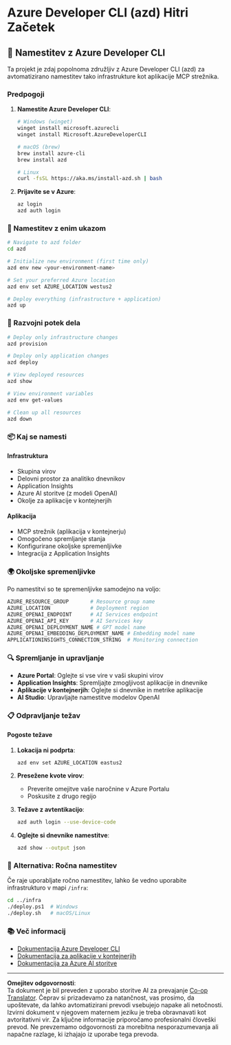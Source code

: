 <!--
CO_OP_TRANSLATOR_METADATA:
{
  "original_hash": "3ef1c97c5c40577da3be422d29276383",
  "translation_date": "2025-09-30T12:27:13+00:00",
  "source_file": "azd/README.md",
  "language_code": "sl"
}
-->
# Azure Developer CLI (azd) Hitri Začetek

## 🚀 Namestitev z Azure Developer CLI

Ta projekt je zdaj popolnoma združljiv z Azure Developer CLI (azd) za avtomatizirano namestitev tako infrastrukture kot aplikacije MCP strežnika.

### Predpogoji

1. **Namestite Azure Developer CLI**:
   ```bash
   # Windows (winget)
   winget install microsoft.azurecli
   winget install Microsoft.AzureDeveloperCLI
   
   # macOS (brew)
   brew install azure-cli
   brew install azd
   
   # Linux
   curl -fsSL https://aka.ms/install-azd.sh | bash
   ```

2. **Prijavite se v Azure**:
   ```bash
   az login
   azd auth login
   ```

### 🎯 Namestitev z enim ukazom

```bash
# Navigate to azd folder
cd azd

# Initialize new environment (first time only)
azd env new <your-environment-name>

# Set your preferred Azure location
azd env set AZURE_LOCATION westus2

# Deploy everything (infrastructure + application)
azd up
```

### 🔧 Razvojni potek dela

```bash
# Deploy only infrastructure changes
azd provision

# Deploy only application changes  
azd deploy

# View deployed resources
azd show

# View environment variables
azd env get-values

# Clean up all resources
azd down
```

### 📦 Kaj se namesti

#### **Infrastruktura**
- Skupina virov
- Delovni prostor za analitiko dnevnikov  
- Application Insights
- Azure AI storitve (z modeli OpenAI)
- Okolje za aplikacije v kontejnerjih

#### **Aplikacija**
- MCP strežnik (aplikacija v kontejnerju)
- Omogočeno spremljanje stanja
- Konfigurirane okoljske spremenljivke
- Integracija z Application Insights

### 🌍 Okoljske spremenljivke

Po namestitvi so te spremenljivke samodejno na voljo:

```bash
AZURE_RESOURCE_GROUP       # Resource group name
AZURE_LOCATION             # Deployment region
AZURE_OPENAI_ENDPOINT      # AI Services endpoint
AZURE_OPENAI_API_KEY       # AI Services key
AZURE_OPENAI_DEPLOYMENT_NAME # GPT model name
AZURE_OPENAI_EMBEDDING_DEPLOYMENT_NAME # Embedding model name
APPLICATIONINSIGHTS_CONNECTION_STRING  # Monitoring connection
```

### 🔍 Spremljanje in upravljanje

- **Azure Portal**: Oglejte si vse vire v vaši skupini virov
- **Application Insights**: Spremljajte zmogljivost aplikacije in dnevnike
- **Aplikacije v kontejnerjih**: Oglejte si dnevnike in metrike aplikacije
- **AI Studio**: Upravljajte namestitve modelov OpenAI

### 📋 Odpravljanje težav

#### **Pogoste težave**

1. **Lokacija ni podprta**:
   ```bash
   azd env set AZURE_LOCATION eastus2
   ```

2. **Presežene kvote virov**:
   - Preverite omejitve vaše naročnine v Azure Portalu
   - Poskusite z drugo regijo

3. **Težave z avtentikacijo**:
   ```bash
   azd auth login --use-device-code
   ```

4. **Oglejte si dnevnike namestitve**:
   ```bash
   azd show --output json
   ```

### 🔄 Alternativa: Ročna namestitev

Če raje uporabljate ročno namestitev, lahko še vedno uporabite infrastrukturo v mapi `/infra`:

```bash
cd ../infra
./deploy.ps1  # Windows
./deploy.sh   # macOS/Linux
```

### 📚 Več informacij

- [Dokumentacija Azure Developer CLI](https://docs.microsoft.com/azure/developer/azure-developer-cli/)
- [Dokumentacija za aplikacije v kontejnerjih](https://docs.microsoft.com/azure/container-apps/)
- [Dokumentacija za Azure AI storitve](https://docs.microsoft.com/azure/ai-services/)

---

**Omejitev odgovornosti**:  
Ta dokument je bil preveden z uporabo storitve AI za prevajanje [Co-op Translator](https://github.com/Azure/co-op-translator). Čeprav si prizadevamo za natančnost, vas prosimo, da upoštevate, da lahko avtomatizirani prevodi vsebujejo napake ali netočnosti. Izvirni dokument v njegovem maternem jeziku je treba obravnavati kot avtoritativni vir. Za ključne informacije priporočamo profesionalni človeški prevod. Ne prevzemamo odgovornosti za morebitna nesporazumevanja ali napačne razlage, ki izhajajo iz uporabe tega prevoda.
